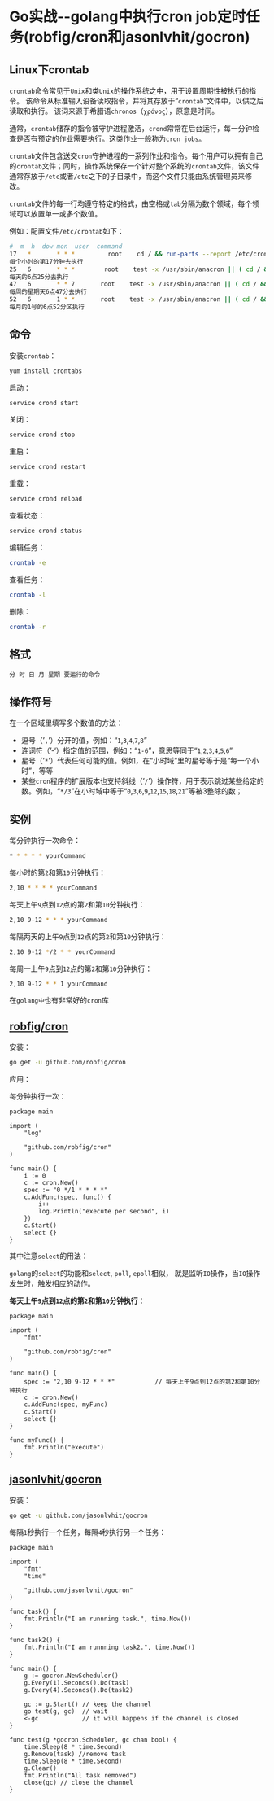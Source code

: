 # Go实战--golang中执行cron job定时任务(robfig/cron和jasonlvhit/gocron)

## Linux下crontab
`crontab`命令常见于`Unix`和类`Unix`的操作系统之中，用于设置周期性被执行的指令。 该命令从标准输入设备读取指令，并将其存放于“`crontab`”文件中，以供之后读取和执行。 该词来源于希腊语`chronos`（`χρόνος`），原意是时间。

通常，`crontab`储存的指令被守护进程激活，`crond`常常在后台运行，每一分钟检查是否有预定的作业需要执行。这类作业一般称为`cron jobs`。

`crontab`文件包含送交`cron`守护进程的一系列作业和指令。每个用户可以拥有自己的`crontab`文件；同时，操作系统保存一个针对整个系统的`crontab`文件，该文件通常存放于`/etc`或者`/etc`之下的子目录中，而这个文件只能由系统管理员来修改。

`crontab`文件的每一行均遵守特定的格式，由空格或`tab`分隔为数个领域，每个领域可以放置单一或多个数值。

例如：配置文件`/etc/crontab`如下：
```sh
#  m  h  dow mon  user  command
17   *       * * *         root    cd / && run-parts --report /etc/cron.hourly
每个小时的第17分钟去执行
25   6       * * *        root    test -x /usr/sbin/anacron || ( cd / && run-parts --report /etc/cron.daily )
每天的6点25分去执行
47   6       * * 7       root    test -x /usr/sbin/anacron || ( cd / && run-parts --report /etc/cron.weekly )
每周的星期天6点47分去执行
52   6       1 * *       root    test -x /usr/sbin/anacron || ( cd / && run-parts --report /etc/cron.monthly )
每月的1号的6点52分区执行
```

## 命令
安装`crontab`：
```sh
yum install crontabs
```
启动：
```sh
service crond start
```

关闭：
```sh
service crond stop
```

重启：
```sh
service crond restart
```

重载：
```sh
service crond reload
```

查看状态：
```sh
service crond status
```
编辑任务：
```sh
crontab -e
```

查看任务：
```sh
crontab -l
```

删除：
```sh
crontab -r
```

## 格式
```
分 时 日 月 星期 要运行的命令
```
## 操作符号
在一个区域里填写多个数值的方法：
- 逗号（’`,`’）分开的值，例如：“`1`,`3`,`4`,`7`,`8`”
- 连词符（’-‘）指定值的范围，例如：“`1-6`”，意思等同于“`1`,`2`,`3`,`4`,`5`,`6`”
- 星号（’`*`’）代表任何可能的值。例如，在“小时域”里的星号等于是“每一个小时”，等等
- 某些`cron`程序的扩展版本也支持斜线（’`/`’）操作符，用于表示跳过某些给定的数。例如，“`*/3`”在小时域中等于“`0`,`3`,`6`,`9`,`12`,`15`,`18`,`21`”等被3整除的数；

## 实例
每分钟执行一次命令：
```sh
* * * * * yourCommand
```
每小时的第`2`和第`10`分钟执行：
```sh
2,10 * * * * yourCommand
```
每天上午`9`点到`12`点的第`2`和第`10`分钟执行：
```sh
2,10 9-12 * * * yourCommand
```
每隔两天的上午`9`点到`12`点的第`2`和第`10`分钟执行：
```sh
2,10 9-12 */2 * * yourCommand
```
每周一上午`9`点到`12`点的第`2`和第`10`分钟执行：
```sh
2,10 9-12 * * 1 yourCommand
```

在`golang中`也有非常好的`cron`库   
## [robfig/cron](https://github.com/robfig/cron)

安装：
```sh
go get -u github.com/robfig/cron
```
应用：  

每分钟执行一次：
```golang
package main

import (
    "log"

    "github.com/robfig/cron"
)

func main() {
    i := 0
    c := cron.New()
    spec := "0 */1 * * * *"
    c.AddFunc(spec, func() {
        i++
        log.Println("execute per second", i)
    })
    c.Start()
    select {}
}
```
其中注意`select`的用法：  

`golang`的`select`的功能和`select`, `poll`, `epoll`相似， 就是监听`IO`操作，当`IO`操作发生时，触发相应的动作。

**每天上午`9`点到`12`点的第`2`和第`10`分钟执行**：
```golang
package main

import (
    "fmt"

    "github.com/robfig/cron"
)

func main() {
    spec := "2,10 9-12 * * *"           // 每天上午9点到12点的第2和第10分钟执行
    c := cron.New()
    c.AddFunc(spec, myFunc)
    c.Start()
    select {}
}

func myFunc() {
    fmt.Println("execute")
}
```

## [jasonlvhit/gocron](https://github.com/jasonlvhit/gocron)

安装：
```sh
go get -u github.com/jasonlvhit/gocron
```

每隔`1`秒执行一个任务，每隔`4`秒执行另一个任务：
```golang
package main

import (
    "fmt"
    "time"

    "github.com/jasonlvhit/gocron"
)

func task() {
    fmt.Println("I am runnning task.", time.Now())
}

func task2() {
	fmt.Println("I am runnning task2.", time.Now())
}

func main() {
    g := gocron.NewScheduler()
	g.Every(1).Seconds().Do(task)
	g.Every(4).Seconds().Do(task2)

	gc := g.Start() // keep the channel
	go test(g, gc)  // wait
	<-gc            // it will happens if the channel is closed
}

func test(g *gocron.Scheduler, gc chan bool) {
	time.Sleep(8 * time.Second)
	g.Remove(task) //remove task
	time.Sleep(8 * time.Second)
	g.Clear()
	fmt.Println("All task removed")
	close(gc) // close the channel
}

```